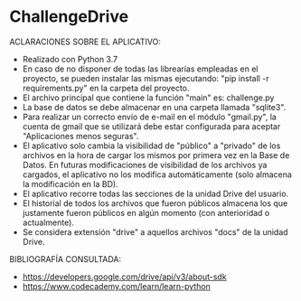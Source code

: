 # ChallengeDrive

ACLARACIONES SOBRE EL APLICATIVO:

- Realizado con Python 3.7
- En caso de no disponer de todas las librearías empleadas en el proyecto, se pueden instalar las mismas ejecutando: "pip install -r requirements.py" en la carpeta del proyecto.
- El archivo principal que contiene la función "main" es: challenge.py
- La base de datos se debe almacenar en una carpeta llamada "sqlite3".
- Para realizar un correcto envío de e-mail en el módulo "gmail.py", la cuenta de gmail que se utilizará debe estar configurada para aceptar "Aplicaciones menos seguras".
- El aplicativo solo cambia la visibilidad de "público" a "privado" de los archivos en la hora de cargar los mismos por primera vez en la Base de Datos. En futuras modificaciones de visibilidad de los archivos ya cargados, el aplicativo no los modifica automáticamente (solo almacena la modificación en la BD).
- El aplicativo recorre todas las secciones de la unidad Drive del usuario.
- El historial de todos los archivos que fueron públicos almacena los que justamente fueron públicos en algún momento (con anterioridad o actualmente).
- Se considera extensión "drive" a aquellos archivos "docs" de la unidad Drive.

BIBLIOGRAFÍA CONSULTADA:

- https://developers.google.com/drive/api/v3/about-sdk
- https://www.codecademy.com/learn/learn-python
